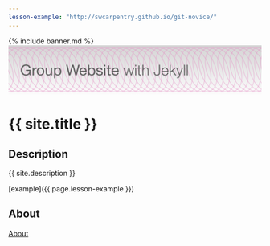 ```yaml
---
lesson-example: "http://swcarpentry.github.io/git-novice/"
---
```


{% include banner.md %}
[![Group Website banner](./images/site_banner.png)](https://gperu.github.io/group-website/)

# {{ site.title }}

## Description
{{ site.description }}

[example]({{ page.lesson-example }})

## About
[About](about.md)

